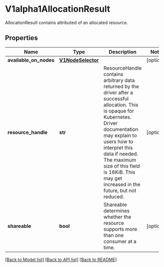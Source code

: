 # V1alpha1AllocationResult

AllocationResult contains attributed of an allocated resource.
## Properties
Name | Type | Description | Notes
------------ | ------------- | ------------- | -------------
**available_on_nodes** | [**V1NodeSelector**](V1NodeSelector.md) |  | [optional] 
**resource_handle** | **str** | ResourceHandle contains arbitrary data returned by the driver after a successful allocation. This is opaque for Kubernetes. Driver documentation may explain to users how to interpret this data if needed.  The maximum size of this field is 16KiB. This may get increased in the future, but not reduced. | [optional] 
**shareable** | **bool** | Shareable determines whether the resource supports more than one consumer at a time. | [optional] 

[[Back to Model list]](../README.md#documentation-for-models) [[Back to API list]](../README.md#documentation-for-api-endpoints) [[Back to README]](../README.md)


